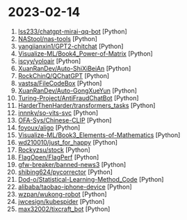 # 2023-02-14

1. [lss233/chatgpt-mirai-qq-bot](https://github.com/lss233/chatgpt-mirai-qq-bot "🚀 一键部署！真正的 ChatGPT QQ 聊天机器人！支持 ChatGPT Plus，对话上下文，文字转图片发送，代理加速 (部分代码由 ChatGPT 生成）") [Python]
2. [NAStool/nas-tools](https://github.com/NAStool/nas-tools "NAS媒体库管理工具") [Python]
3. [yangjianxin1/GPT2-chitchat](https://github.com/yangjianxin1/GPT2-chitchat "GPT2 for Chinese chitchat/用于中文闲聊的GPT2模型(实现了DialoGPT的MMI思想)") [Python]
4. [Visualize-ML/Book4_Power-of-Matrix](https://github.com/Visualize-ML/Book4_Power-of-Matrix "Book_4_《矩阵力量》 | 鸢尾花书：从加减乘除到机器学习；本册有，584幅图，81个代码文件，其中18个Streamlit App；状态：清华社五审五校中；Github稿件基本稳定，欢迎提意见，会及时修改") [Python]
5. [iscyy/yoloair](https://github.com/iscyy/yoloair "🔥🔥🔥YOLOv5, YOLOv6, YOLOv7, YOLOv8, PPYOLOE, YOLOX, YOLOR, YOLOv4, YOLOv3, Transformer, Attention, TOOD and Improved-YOLOv5-YOLOv7... Support to improve backbone, neck, head, loss, IoU, NMS and other modules🚀") [Python]
6. [XuanRanDev/Auto-ShiXiBeiAn](https://github.com/XuanRanDev/Auto-ShiXiBeiAn "🎨实习备案（职校家园）自动打卡，支持多用户、自定义位置与时间、微信消息推送。") [Python]
7. [RockChinQ/QChatGPT](https://github.com/RockChinQ/QChatGPT "基于OpenAI ChatGPT+mirai QQ 的 QQ 机器人，多平台一键部署，支持绘图模型，支持多api-key，支持自定义插件") [Python]
8. [vastsa/FileCodeBox](https://github.com/vastsa/FileCodeBox "文件快递柜-匿名口令分享文本，文件，像拿快递一样取文件（File Express Cabinet - Anonymous Passcode Sharing Text, Files, Like Taking Express Delivery for Files）") [Python]
9. [XuanRanDev/Auto-GongXueYun](https://github.com/XuanRanDev/Auto-GongXueYun "😴 蘑菇丁 & 工学云每日自动打卡、支持多用户、自定义地区与时间、免服务器部署。") [Python]
10. [Turing-Project/AntiFraudChatBot](https://github.com/Turing-Project/AntiFraudChatBot "A simple prompt-chatting AI based on wechaty and fintuned NLP model") [Python]
11. [HarderThenHarder/transformers_tasks](https://github.com/HarderThenHarder/transformers_tasks "⭐️ NLP Algorithms with transformers lib. Supporting Text-Classification, Text-Generation, Information-Extraction, Text-Matching, RLHF etc.") [Python]
12. [innnky/so-vits-svc](https://github.com/innnky/so-vits-svc "基于vits与softvc的歌声音色转换模型") [Python]
13. [OFA-Sys/Chinese-CLIP](https://github.com/OFA-Sys/Chinese-CLIP "Chinese version of CLIP which achieves Chinese cross-modal retrieval and representation generation.") [Python]
14. [foyoux/aligo](https://github.com/foyoux/aligo "🔥简单、易用、可扩展的阿里云盘 API 接口库🚀") [Python]
15. [Visualize-ML/Book3_Elements-of-Mathematics](https://github.com/Visualize-ML/Book3_Elements-of-Mathematics "Book_3_《数学要素》 | 鸢尾花书：从加减乘除到机器学习；本册有，583幅图，136个代码文件，其中24个Streamlit App；状态：清华社五审五校中；Github稿件基本稳定，欢迎提意见，会及时修改") [Python]
16. [wd210010/just_for_happy](https://github.com/wd210010/just_for_happy "★什么值得买达人和关键词取消关注★STLXZ签到★PT站签到★帆软签到+摇摇乐★千图网签到★星空代理签到★什么值得买签到★值得买每日抽奖★小米社区签到★逑美在线app签到和抽卡★ddnsto自动续费七天★爱奇艺签到刷时长★烟悦网签到") [Python]
17. [Rockyzsu/stock](https://github.com/Rockyzsu/stock "30天掌握量化交易 (持续更新)") [Python]
18. [FlagOpen/FlagPerf](https://github.com/FlagOpen/FlagPerf "FlagPerf is an open-source software platform for benchmarking AI chips.") [Python]
19. [gfw-breaker/banned-news3](https://github.com/gfw-breaker/banned-news3 "禁闻聚合") [Python]
20. [shibing624/pycorrector](https://github.com/shibing624/pycorrector "pycorrector is a toolkit for text error correction. 文本纠错，Kenlm，ConvSeq2Seq，BERT，MacBERT，ELECTRA，ERNIE，Transformer，T5等模型实现，开箱即用。") [Python]
21. [Dod-o/Statistical-Learning-Method_Code](https://github.com/Dod-o/Statistical-Learning-Method_Code "手写实现李航《统计学习方法》书中全部算法") [Python]
22. [alibaba/taobao-iphone-device](https://github.com/alibaba/taobao-iphone-device "tidevice can be used to communicate with iPhone device") [Python]
23. [wzpan/wukong-robot](https://github.com/wzpan/wukong-robot "🤖 wukong-robot 是一个简单、灵活、优雅的中文语音对话机器人/智能音箱项目，还可能是首个支持脑机交互的开源智能音箱项目。") [Python]
24. [jwcesign/kubespider](https://github.com/jwcesign/kubespider "A unified download orchestration system, build your home download center.") [Python]
25. [max32002/tixcraft_bot](https://github.com/max32002/tixcraft_bot "Max搶票機器人(maxbot) help you quickly buy your tickets") [Python]
